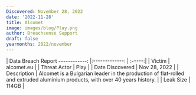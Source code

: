 ```yaml
---
Discovered: November 28, 2022
date: '2022-11-28'
title: Alcomet
image: images/blog/Play.png
author: Breachsense Support
draft: false
yearmonths: 2022/november
---
```



| Data Breach Report
------------:     |:-------------:    | :-----:|
| Victim      | alcomet.eu      | 
| Threat Actor      | Play      | 
| Date Discovered      | Nov 28, 2022      | 
| Description      | Alcomet is a Bulgarian leader in the production of flat-rolled and extruded aluminium products, with over 40 years history.      | 
| Leak Size      | 114GB      | 

